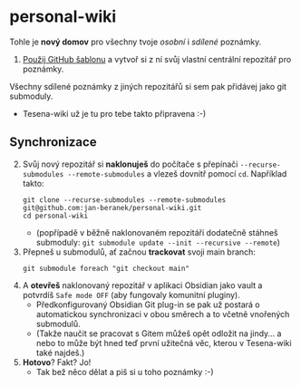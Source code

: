 # personal-wiki

Tohle je **nový domov** pro všechny tvoje *osobní* i *sdílené* poznámky.

1. [Použij GitHub šablonu](https://github.com/jan-beranek/personal-wiki/generate) a vytvoř si z ní svůj vlastní centrální repozitář pro poznámky.

Všechny sdílené poznámky z jiných repozitářů si sem pak přidávej jako git submoduly.
  - Tesena-wiki už je tu pro tebe takto připravena :-)

## Synchronizace
2. Svůj nový repozitář si **naklonuješ** do počítače s přepínači `--recurse-submodules --remote-submodules` a vlezeš dovnitř pomocí `cd`. Například takto:
	```
	git clone --recurse-submodules --remote-submodules git@github.com:jan-beranek/personal-wiki.git
	cd personal-wiki
	```
	- (popřípadě v běžně naklonovaném repozitáři dodatečně stáhneš submoduly:
		`git submodule update --init --recursive --remote`)
3. Přepneš u submodulů, ať začnou **trackovat** svoji main branch:
	```
	git submodule foreach "git checkout main"
	```
4. A **otevřeš** naklonovaný repozitář v aplikaci Obsidian jako vault a potvrdíš `Safe mode OFF` (aby fungovaly komunitní pluginy).
    - Předkonfigurovaný Obsidian Git plug-in se pak už postará o automatickou synchronizaci v obou směrech a to včetně vnořených submodulů.
    - (Takže naučit se pracovat s Gitem můžeš opět odložit na jindy... a nebo to může být hned teď první užitečná věc, kterou v Tesena-wiki také najdeš.)
5. **Hotovo**? Fakt? Jo!
   - Tak bež něco dělat a piš si u toho poznámky :-)